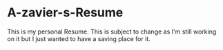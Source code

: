 # A-zavier-s-Resume
This is my personal Resume. This is subject to change as I'm still working on it but I just wanted to have a saving place for it.
